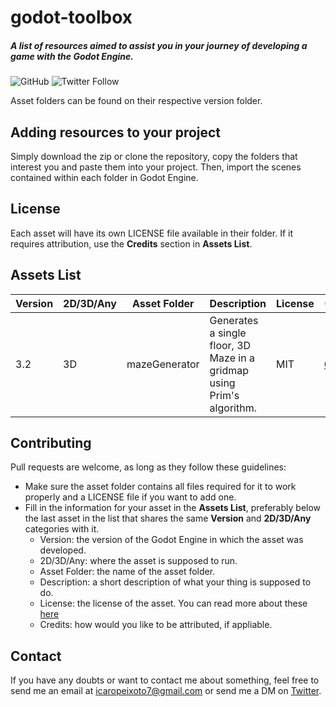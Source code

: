 # godot-toolbox
##### *A list of resources aimed to assist you in your journey of developing a game with the Godot Engine.*
![GitHub](https://img.shields.io/github/license/gravityi/godot-toolbox) ![Twitter Follow](https://img.shields.io/twitter/follow/peixoto_icaro?style=social)

Asset folders can be found on their respective version folder.

## Adding resources to your project

Simply download the zip or clone the repository, copy the folders that interest you and paste them into your project. Then, import the scenes contained within each folder in Godot Engine.

## License

Each asset will have its own LICENSE file available in their folder. If it requires attribution, use the **Credits** section in **Assets List**.

## Assets List

Version | 2D/3D/Any | Asset Folder | Description | License | Credits
------- | --------- | ------------ | ----------- | ------- | -------
3.2 | 3D | mazeGenerator | Generates a single floor, 3D Maze in a gridmap using Prim's algorithm. | MIT | [GravityI](https://github.com/GravityI)


## Contributing

Pull requests are welcome, as long as they follow these guidelines: 
  - Make sure the asset folder contains all files required for it to work properly and a LICENSE file if you want to add one.
  - Fill in the information for your asset in the **Assets List**, preferably below the last asset in the list that shares the same **Version** and **2D/3D/Any** categories with it.
    - Version: the version of the Godot Engine in which the asset was developed.
    - 2D/3D/Any: where the asset is supposed to run.
    - Asset Folder: the name of the asset folder.
    - Description: a short description of what your thing is supposed to do.
    - License: the license of the asset. You can read more about these [here](https://choosealicense.com)
    - Credits: how would you like to be attributed, if appliable.

## Contact

If you have any doubts or want to contact me about something, feel free to send me an email at icaropeixoto7@gmail.com or send me a DM on [Twitter](https://twitter.com/peixoto_icaro).
